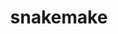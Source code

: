 ---
title: "snakemake"
layout: cache
categories: [package, develop]
meta: {"versions": ["8.25.2"], "compilers": ["gcc@=7.3.1"], "oss": ["amzn2"], "platforms": ["linux"], "targets": ["aarch64", "x86_64_v3"], "stacks": ["aws-isc", "aws-isc-aarch64", "root"], "num_specs": 15, "num_specs_by_stack": {"root": 15, "aws-isc-aarch64": 7, "aws-isc": 8}}
spec_details: [{"hash": "2ctlnmyichf33y6hucviyg5ccbkvmjli", "compiler": "gcc@=7.3.1", "versions": ["8.25.2"], "os": "amzn2", "platform": "linux", "target": "aarch64", "variants": ["build_system=python_pip", "~reports"], "stacks": ["root", "aws-isc-aarch64"], "size": "-", "tarball": "https://binaries.spack.io/develop/build_cache/linux-amzn2-aarch64/gcc-7.3.1/snakemake-8.25.2/linux-amzn2-aarch64-gcc-7.3.1-snakemake-8.25.2-2ctlnmyichf33y6hucviyg5ccbkvmjli.spack"}, {"hash": "4o5ohyrwlxpn4j57jl72begoqq2kct52", "compiler": "gcc@=7.3.1", "versions": ["8.25.2"], "os": "amzn2", "platform": "linux", "target": "aarch64", "variants": ["build_system=python_pip", "~reports"], "stacks": ["root", "aws-isc-aarch64"], "size": "-", "tarball": "https://binaries.spack.io/develop/build_cache/linux-amzn2-aarch64/gcc-7.3.1/snakemake-8.25.2/linux-amzn2-aarch64-gcc-7.3.1-snakemake-8.25.2-4o5ohyrwlxpn4j57jl72begoqq2kct52.spack"}, {"hash": "j2pxg3ybvyy2nt2nj4rnaz2ykmyob3c4", "compiler": "gcc@=7.3.1", "versions": ["8.25.2"], "os": "amzn2", "platform": "linux", "target": "aarch64", "variants": ["build_system=python_pip", "~reports"], "stacks": ["root", "aws-isc-aarch64"], "size": "-", "tarball": "https://binaries.spack.io/develop/build_cache/linux-amzn2-aarch64/gcc-7.3.1/snakemake-8.25.2/linux-amzn2-aarch64-gcc-7.3.1-snakemake-8.25.2-j2pxg3ybvyy2nt2nj4rnaz2ykmyob3c4.spack"}, {"hash": "qdvuja63gmvzyt7gqpxqyvigew5ytc2z", "compiler": "gcc@=7.3.1", "versions": ["8.25.2"], "os": "amzn2", "platform": "linux", "target": "aarch64", "variants": ["build_system=python_pip", "~reports"], "stacks": ["root", "aws-isc-aarch64"], "size": "-", "tarball": "https://binaries.spack.io/develop/build_cache/linux-amzn2-aarch64/gcc-7.3.1/snakemake-8.25.2/linux-amzn2-aarch64-gcc-7.3.1-snakemake-8.25.2-qdvuja63gmvzyt7gqpxqyvigew5ytc2z.spack"}, {"hash": "sgbeahdrtsrsfh3at4notu5anv2rylgn", "compiler": "gcc@=7.3.1", "versions": ["8.25.2"], "os": "amzn2", "platform": "linux", "target": "aarch64", "variants": ["build_system=python_pip", "~reports"], "stacks": ["root", "aws-isc-aarch64"], "size": "-", "tarball": "https://binaries.spack.io/develop/build_cache/linux-amzn2-aarch64/gcc-7.3.1/snakemake-8.25.2/linux-amzn2-aarch64-gcc-7.3.1-snakemake-8.25.2-sgbeahdrtsrsfh3at4notu5anv2rylgn.spack"}, {"hash": "shu5tt6af6gj7evtz2x43n4a5wklpukd", "compiler": "gcc@=7.3.1", "versions": ["8.25.2"], "os": "amzn2", "platform": "linux", "target": "aarch64", "variants": ["build_system=python_pip", "~reports"], "stacks": ["root", "aws-isc-aarch64"], "size": "-", "tarball": "https://binaries.spack.io/develop/build_cache/linux-amzn2-aarch64/gcc-7.3.1/snakemake-8.25.2/linux-amzn2-aarch64-gcc-7.3.1-snakemake-8.25.2-shu5tt6af6gj7evtz2x43n4a5wklpukd.spack"}, {"hash": "tb4fxk33medakayxwsob5bfcgikc3p3e", "compiler": "gcc@=7.3.1", "versions": ["8.25.2"], "os": "amzn2", "platform": "linux", "target": "aarch64", "variants": ["build_system=python_pip", "~reports"], "stacks": ["root", "aws-isc-aarch64"], "size": "-", "tarball": "https://binaries.spack.io/develop/build_cache/linux-amzn2-aarch64/gcc-7.3.1/snakemake-8.25.2/linux-amzn2-aarch64-gcc-7.3.1-snakemake-8.25.2-tb4fxk33medakayxwsob5bfcgikc3p3e.spack"}, {"hash": "6izy4nybo6mjhwijgrtwqq2tfteingwk", "compiler": "gcc@=7.3.1", "versions": ["8.25.2"], "os": "amzn2", "platform": "linux", "target": "x86_64_v3", "variants": ["build_system=python_pip", "~reports"], "stacks": ["aws-isc", "root"], "size": "-", "tarball": "https://binaries.spack.io/develop/build_cache/linux-amzn2-x86_64_v3/gcc-7.3.1/snakemake-8.25.2/linux-amzn2-x86_64_v3-gcc-7.3.1-snakemake-8.25.2-6izy4nybo6mjhwijgrtwqq2tfteingwk.spack"}, {"hash": "d7tr4l5kigeugdthv3vq4agg3kfdenwe", "compiler": "gcc@=7.3.1", "versions": ["8.25.2"], "os": "amzn2", "platform": "linux", "target": "x86_64_v3", "variants": ["build_system=python_pip", "~reports"], "stacks": ["aws-isc", "root"], "size": "-", "tarball": "https://binaries.spack.io/develop/build_cache/linux-amzn2-x86_64_v3/gcc-7.3.1/snakemake-8.25.2/linux-amzn2-x86_64_v3-gcc-7.3.1-snakemake-8.25.2-d7tr4l5kigeugdthv3vq4agg3kfdenwe.spack"}, {"hash": "ki6wsivcenixb2i34sttartk3qhtnizq", "compiler": "gcc@=7.3.1", "versions": ["8.25.2"], "os": "amzn2", "platform": "linux", "target": "x86_64_v3", "variants": ["build_system=python_pip", "~reports"], "stacks": ["aws-isc", "root"], "size": "-", "tarball": "https://binaries.spack.io/develop/build_cache/linux-amzn2-x86_64_v3/gcc-7.3.1/snakemake-8.25.2/linux-amzn2-x86_64_v3-gcc-7.3.1-snakemake-8.25.2-ki6wsivcenixb2i34sttartk3qhtnizq.spack"}, {"hash": "miust2ih3atckctxihjwf43k3ny4tnyq", "compiler": "gcc@=7.3.1", "versions": ["8.25.2"], "os": "amzn2", "platform": "linux", "target": "x86_64_v3", "variants": ["build_system=python_pip", "~reports"], "stacks": ["aws-isc", "root"], "size": "-", "tarball": "https://binaries.spack.io/develop/build_cache/linux-amzn2-x86_64_v3/gcc-7.3.1/snakemake-8.25.2/linux-amzn2-x86_64_v3-gcc-7.3.1-snakemake-8.25.2-miust2ih3atckctxihjwf43k3ny4tnyq.spack"}, {"hash": "osyd55f4z2dqj33fqjydcgmj74pn6g6w", "compiler": "gcc@=7.3.1", "versions": ["8.25.2"], "os": "amzn2", "platform": "linux", "target": "x86_64_v3", "variants": ["build_system=python_pip", "~reports"], "stacks": ["aws-isc", "root"], "size": "-", "tarball": "https://binaries.spack.io/develop/build_cache/linux-amzn2-x86_64_v3/gcc-7.3.1/snakemake-8.25.2/linux-amzn2-x86_64_v3-gcc-7.3.1-snakemake-8.25.2-osyd55f4z2dqj33fqjydcgmj74pn6g6w.spack"}, {"hash": "slntsvqcmjdwqh26hvf742ifli3pmtpx", "compiler": "gcc@=7.3.1", "versions": ["8.25.2"], "os": "amzn2", "platform": "linux", "target": "x86_64_v3", "variants": ["build_system=python_pip", "~reports"], "stacks": ["aws-isc", "root"], "size": "-", "tarball": "https://binaries.spack.io/develop/build_cache/linux-amzn2-x86_64_v3/gcc-7.3.1/snakemake-8.25.2/linux-amzn2-x86_64_v3-gcc-7.3.1-snakemake-8.25.2-slntsvqcmjdwqh26hvf742ifli3pmtpx.spack"}, {"hash": "vl3bwujlkesstzfkzuf3y2pks2pgpkjp", "compiler": "gcc@=7.3.1", "versions": ["8.25.2"], "os": "amzn2", "platform": "linux", "target": "x86_64_v3", "variants": ["build_system=python_pip", "~reports"], "stacks": ["aws-isc", "root"], "size": "-", "tarball": "https://binaries.spack.io/develop/build_cache/linux-amzn2-x86_64_v3/gcc-7.3.1/snakemake-8.25.2/linux-amzn2-x86_64_v3-gcc-7.3.1-snakemake-8.25.2-vl3bwujlkesstzfkzuf3y2pks2pgpkjp.spack"}, {"hash": "xlxlndkiwgbwcqx4p54bgpl3vwrbblsv", "compiler": "gcc@=7.3.1", "versions": ["8.25.2"], "os": "amzn2", "platform": "linux", "target": "x86_64_v3", "variants": ["build_system=python_pip", "~reports"], "stacks": ["aws-isc", "root"], "size": "-", "tarball": "https://binaries.spack.io/develop/build_cache/linux-amzn2-x86_64_v3/gcc-7.3.1/snakemake-8.25.2/linux-amzn2-x86_64_v3-gcc-7.3.1-snakemake-8.25.2-xlxlndkiwgbwcqx4p54bgpl3vwrbblsv.spack"}]
---